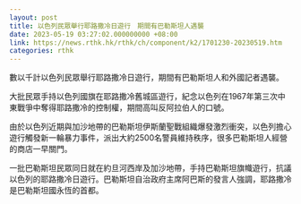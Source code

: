 ```yaml
---
layout: post
title: 以色列民眾舉行耶路撒冷日遊行　期間有巴勒斯坦人遇襲
date: 2023-05-19 03:27:02.000000000 +08:00
link: https://news.rthk.hk/rthk/ch/component/k2/1701230-20230519.htm
categories: rthk
---
```


數以千計以色列民眾舉行耶路撒冷日遊行，期間有巴勒斯坦人和外國記者遇襲。

大批民眾手持以色列國旗在耶路撒冷舊城區遊行，紀念以色列在1967年第三次中東戰爭中奪得耶路撒冷的控制權，期間高叫反阿拉伯人的口號。

由於以色列近期與加沙地帶的巴勒斯坦伊斯蘭聖戰組織爆發激烈衝突，以色列擔心遊行觸發新一輪暴力事件，派出大約2500名警員維持秩序，很多巴勒斯坦人經營的商店一早關門。

一批巴勒斯坦民眾同日就在約旦河西岸及加沙地帶，手持巴勒斯坦旗幟遊行，抗議以色列的耶路撒冷日遊行。巴勒斯坦自治政府主席阿巴斯的發言人強調，耶路撒冷是巴勒斯坦國永恆的首都。
